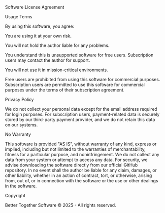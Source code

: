 Software License Agreement

Usage Terms

By using this software, you agree:





You are using it at your own risk.



You will not hold the author liable for any problems.



You understand this is unsupported software for free users. Subscription users may contact the author for support.



You will not use it in mission-critical environments.



Free users are prohibited from using this software for commercial purposes. Subscription users are permitted to use this software for commercial purposes under the terms of their subscription agreement.

Privacy Policy

We do not collect your personal data except for the email address required for login purposes. For subscription users, payment-related data is securely stored by our third-party payment provider, and we do not retain this data on our systems.

No Warranty

This software is provided "AS IS", without warranty of any kind, express or implied, including but not limited to the warranties of merchantability, fitness for a particular purpose, and noninfringement. We do not collect any data from your system or attempt to access any data. For security, we advise downloading the software directly from our official GitHub repository. In no event shall the author be liable for any claim, damages, or other liability, whether in an action of contract, tort, or otherwise, arising from, out of, or in connection with the software or the use or other dealings in the software.

Copyright

Better Together Software © 2025 - All rights reserved.

